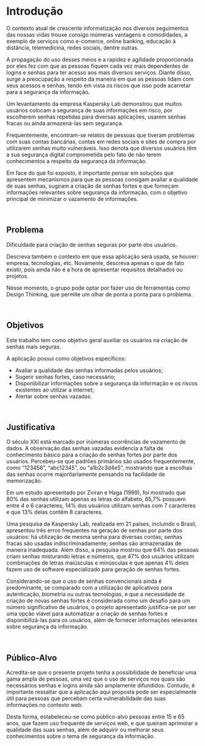 # Introdução

O contexto atual de crescente informatização nos diversos seguimentos das nossas vidas trouxe consigo inúmeras vantagens e comodidades, a exemplo de serviços como e-comerce, online banking, educação à distância, telemedicina, redes sociais, dentre outras.

A propagação do uso desses meios e a rapidez e agilidade proporcionada por eles fez com que as pessoas fiquem cada vez mais dependentes de logins e senhas para ter acesso aos mais diversos serviços. 
Diante disso, surge a preocupação a respeito da maneira em que as pessoas lidam com seus acessos e senhas, tendo em vista os riscos que isso pode acarretar para a segurança da informação.

Um levantamento da empresa Kaspersky Lab demonstrou que muitos usuários colocam a segurança de suas informações em risco, por escolherem senhas repetidas para diversas aplicações, usarem senhas fracas ou ainda armazená-las sem segurança.

Frequentemente, encontram-se relatos de pessoas que tiveram problemas com suas contas bancárias, contas em redes sociais e sites de compra por utilizarem senhas muito vulneráveis. Isso denota que diversos usuários têm a sua segurança digital comprometida pelo fato de não terem conhecimentos a respeito da segurança da informação.

Em face do que foi exposto, é importante pensar em soluções que apresentem mecanismos para que as pessoas consigam avaliar a qualidade de suas senhas, sugiram a criação de senhas fortes e que forneçam informações relevantes sobre segurança da informação, com o objetivo principal de minimizar o vazamento de informações.

<br/>

## Problema
Dificuldade para criação de senhas seguras por parte dos usuários.

Descreva também o contexto em que essa aplicação será usada, se  houver: empresa, tecnologias, etc. Novamente, descreva apenas o que de  fato existir, pois ainda não é a hora de apresentar requisitos  detalhados ou projetos.

Nesse momento, o grupo pode optar por fazer uso  de ferramentas como Design Thinking, que permite um olhar de ponta a ponta para o problema.

<br/>

## Objetivos

Este trabalho tem como objetivo geral auxiliar os usuários na criação de senhas mais seguras.

A aplicação possui como objetivos específicos:
* Avaliar a qualidade das senhas informadas pelos usuários;
* Sugerir senhas fortes, caso necessário;
* Disponibilizar informações sobre a segurança da informação e os riscos existentes ao utilizar a internet;
* Alertar sobre senhas vazadas.

<br/>

## Justificativa

O século XXI está marcado por inúmeras ocorrências de vazamento de dados.
A observação das senhas vazadas evidencia a falta de conhecimento básico para a criação de senhas fortes por parte dos usuários. Percebeu-se que padrões primários são usados frequentemente, como “123456”, “abc12345”, ou “a1b2c3d4e5”, mostrando que a escolhas das senhas ocorre majoritariamente pensando na facilidade de memorização.

Em um estudo apresentado por Zviran e Haga (1999), foi mostrado que 80% das senhas utilizam apenas as letras do alfabeto, 65,7% possuem entre 4 e 6 caracteres, 14% dos usuários utilizam senhas com 7 caracteres e que 13% delas contêm 8 caracteres.

Uma pesquisa da Kaspersky Lab, realizada em 21 países, incluindo o Brasil, apresentou três erros frequentes na geração de senhas por parte dos usuários: há utilização de mesma senha para diversas contas; senhas fracas são usadas indiscriminadamente; senhas são armazenadas de maneira inadequada. Além disso, a pesquisa mostrou que 64% das pessoas criam senhas misturando letras e números, que 47% dos usuários utilizam combinações de letras maiúsculas e minúsculas e que apenas 4% deles fazem uso de software especializado para geração de senhas fortes.

Considerando-se que o uso de senhas convencionais ainda é predominante, se comparado com a utilização de aplicativos para autenticação, biometria ou outras tecnologias, e que a necessidade de criação de novas senhas fortes é considerada como um desafio para um número significativo de usuários, o projeto apresentado justifica-se por ser uma opção viável para automatizar a criação de senhas fortes e disponibilizá-las para os usuários, além de fornecer informações relevantes sobre segurança da informação.

<br/>

## Público-Alvo

Acredita-se que o presente projeto tenha a possibilidade de beneficiar uma gama ampla de pessoas, uma vez que o uso de serviços nos quais são necessários senhas e logins ainda são amplamente difundidos. Contudo, é importante ressaltar que a aplicação aqui proposta pode ser especialmente útil para pessoas que percebam certa vulnerabilidade das suas informações no contexto web.

Desta forma, estabeleceu-se como público-alvo pessoas entre 15 e 65 anos, que fazem uso frequente de serviços web, e que queiram aprimorar a qualidade das suas senhas, além de adquirir ou melhorar seus conhecimentos sobre o tema de segurança da informação.
